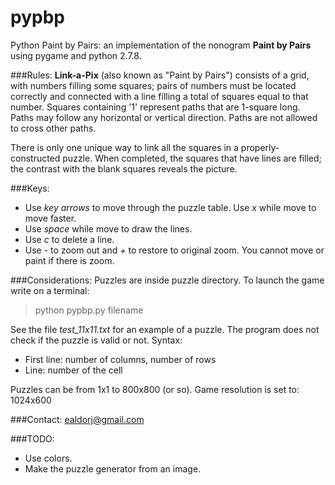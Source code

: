 pypbp
=====
Python Paint by Pairs: an implementation of the nonogram **Paint by Pairs** using pygame and python 2.7.8.

###Rules:
**Link-a-Pix** (also known as "Paint by Pairs") consists of a grid, with numbers filling some squares; pairs of numbers must be located correctly and connected with a line filling a total of squares equal to that number. Squares containing '1' represent paths that are 1-square long. Paths may follow any horizontal or vertical direction. Paths are not allowed to cross other paths.

There is only one unique way to link all the squares in a properly-constructed puzzle. When completed, the squares that have lines are filled; the contrast with the blank squares reveals the picture.

###Keys:
* Use *key arrows* to move through the puzzle table. Use *x* while move to move faster.
* Use *space* while move to draw the lines.
* Use *c* to delete a line.
* Use *-* to zoom out and *+* to restore to original zoom. You cannot move or paint if there is zoom.

###Considerations:
Puzzles are inside puzzle directory. To launch the game write on a terminal: 
> python pypbp.py filename

See the file *test_11x11.txt* for an example of a puzzle. The program does not check if the puzzle is valid or not. Syntax: 
* First line: number of columns, number of rows
* Line: number of the cell


Puzzles can be from 1x1 to 800x800 (or so).
Game resolution is set to: 1024x600

###Contact:
ealdorj@gmail.com

###TODO:
* Use colors.
* Make the puzzle generator from an image.
